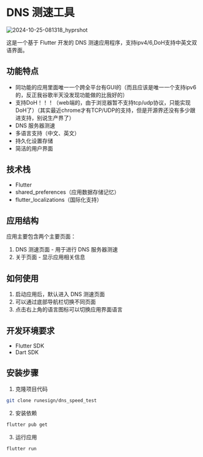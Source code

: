 # DNS 测速工具
![2024-10-25-081318_hyprshot](https://github.com/user-attachments/assets/a022ed90-63d1-49ea-a718-fa8b888f184b)

这是一个基于 Flutter 开发的 DNS 测速应用程序，支持ipv4/6,DoH支持中英文双语界面。

## 功能特点

- 同功能的应用里面唯一一个跨全平台有GUI的（而且应该是唯一一个支持ipv6的，反正我谷歌半天没发现功能做的比我好的）
- 支持DoH！！！（web端的，由于浏览器暂不支持tcp/udp协议，只能实现DoH了）（其实最近chrome才有TCP/UDP的支持，但是开源界还没有多少跟进支持，别说生产界了）
- DNS 服务器测速
- 多语言支持（中文、英文）
- 持久化设置存储
- 简洁的用户界面

## 技术栈

- Flutter
- shared_preferences（应用数据存储记忆）
- flutter_localizations（国际化支持）

## 应用结构

应用主要包含两个主要页面：

1. DNS 测速页面 - 用于进行 DNS 服务器测速
2. 关于页面 - 显示应用相关信息

## 如何使用

1. 启动应用后，默认进入 DNS 测速页面
2. 可以通过底部导航栏切换不同页面
3. 点击右上角的语言图标可以切换应用界面语言

## 开发环境要求

- Flutter SDK
- Dart SDK

## 安装步骤

1. 克隆项目代码

```bash
git clone runesign/dns_speed_test
```

2. 安装依赖

```bash
flutter pub get
```

3. 运行应用

```bash
flutter run
```
